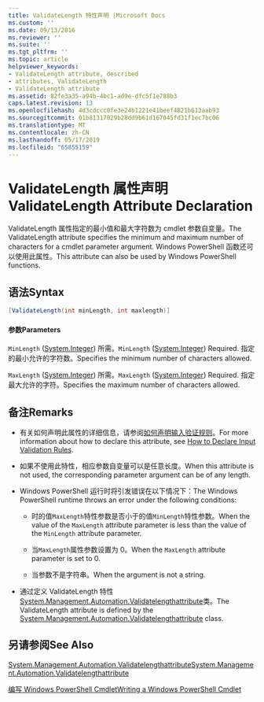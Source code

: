 ```yaml
---
title: ValidateLength 特性声明 |Microsoft Docs
ms.custom: ''
ms.date: 09/13/2016
ms.reviewer: ''
ms.suite: ''
ms.tgt_pltfrm: ''
ms.topic: article
helpviewer_keywords:
- ValidateLength attribute, described
- attributes, ValidateLength
- ValidateLength attribute
ms.assetid: 82fe3a35-a94b-4bc1-ad9e-dfc5f1e788b3
caps.latest.revision: 13
ms.openlocfilehash: 4d3cdccc0fe3e24b1221e41beef4821b613aab93
ms.sourcegitcommit: 01b81317029b28dd9b61d167045fd31f1ec7bc06
ms.translationtype: MT
ms.contentlocale: zh-CN
ms.lasthandoff: 05/17/2019
ms.locfileid: "65855159"
---
```

# <a name="validatelength-attribute-declaration"></a><span data-ttu-id="6a84f-102">ValidateLength 属性声明</span><span class="sxs-lookup"><span data-stu-id="6a84f-102">ValidateLength Attribute Declaration</span></span>

<span data-ttu-id="6a84f-103">ValidateLength 属性指定的最小值和最大字符数为 cmdlet 参数自变量。</span><span class="sxs-lookup"><span data-stu-id="6a84f-103">The ValidateLength attribute specifies the minimum and maximum number of characters for a cmdlet parameter argument.</span></span> <span data-ttu-id="6a84f-104">Windows PowerShell 函数还可以使用此属性。</span><span class="sxs-lookup"><span data-stu-id="6a84f-104">This attribute can also be used by Windows PowerShell functions.</span></span>

## <a name="syntax"></a><span data-ttu-id="6a84f-105">语法</span><span class="sxs-lookup"><span data-stu-id="6a84f-105">Syntax</span></span>

```csharp
[ValidateLength(int minLength, int maxlength)]
```

#### <a name="parameters"></a><span data-ttu-id="6a84f-106">参数</span><span class="sxs-lookup"><span data-stu-id="6a84f-106">Parameters</span></span>

<span data-ttu-id="6a84f-107">`MinLength` ([System.Integer](/dotnet/api/System.Integer)) 所需。</span><span class="sxs-lookup"><span data-stu-id="6a84f-107">`MinLength` ([System.Integer](/dotnet/api/System.Integer)) Required.</span></span> <span data-ttu-id="6a84f-108">指定的最小允许的字符数。</span><span class="sxs-lookup"><span data-stu-id="6a84f-108">Specifies the minimum number of characters allowed.</span></span>

<span data-ttu-id="6a84f-109">`MaxLength` ([System.Integer](/dotnet/api/System.Integer)) 所需。</span><span class="sxs-lookup"><span data-stu-id="6a84f-109">`MaxLength` ([System.Integer](/dotnet/api/System.Integer)) Required.</span></span> <span data-ttu-id="6a84f-110">指定最大允许的字符。</span><span class="sxs-lookup"><span data-stu-id="6a84f-110">Specifies the maximum number of characters allowed.</span></span>

## <a name="remarks"></a><span data-ttu-id="6a84f-111">备注</span><span class="sxs-lookup"><span data-stu-id="6a84f-111">Remarks</span></span>

- <span data-ttu-id="6a84f-112">有关如何声明此属性的详细信息，请参阅[如何声明输入验证规则](./how-to-validate-parameter-input.md)。</span><span class="sxs-lookup"><span data-stu-id="6a84f-112">For more information about how to declare this attribute, see [How to Declare Input Validation Rules](./how-to-validate-parameter-input.md).</span></span>

- <span data-ttu-id="6a84f-113">如果不使用此特性，相应参数自变量可以是任意长度。</span><span class="sxs-lookup"><span data-stu-id="6a84f-113">When this attribute is not used, the corresponding parameter argument can be of any length.</span></span>

- <span data-ttu-id="6a84f-114">Windows PowerShell 运行时将引发错误在以下情况下：</span><span class="sxs-lookup"><span data-stu-id="6a84f-114">The Windows PowerShell runtime throws an error under the following conditions:</span></span>

    - <span data-ttu-id="6a84f-115">时的值`MaxLength`特性参数是否小于的值`MinLength`特性参数。</span><span class="sxs-lookup"><span data-stu-id="6a84f-115">When the value of the `MaxLength` attribute parameter is less than the value of the `MinLength` attribute parameter.</span></span>

    - <span data-ttu-id="6a84f-116">当`MaxLength`属性参数设置为 0。</span><span class="sxs-lookup"><span data-stu-id="6a84f-116">When the `MaxLength` attribute parameter is set to 0.</span></span>

    - <span data-ttu-id="6a84f-117">当参数不是字符串。</span><span class="sxs-lookup"><span data-stu-id="6a84f-117">When the argument is not a string.</span></span>

- <span data-ttu-id="6a84f-118">通过定义 ValidateLength 特性[System.Management.Automation.Validatelengthattribute](/dotnet/api/System.Management.Automation.ValidateLengthAttribute)类。</span><span class="sxs-lookup"><span data-stu-id="6a84f-118">The ValidateLength attribute is defined by the [System.Management.Automation.Validatelengthattribute](/dotnet/api/System.Management.Automation.ValidateLengthAttribute) class.</span></span>

## <a name="see-also"></a><span data-ttu-id="6a84f-119">另请参阅</span><span class="sxs-lookup"><span data-stu-id="6a84f-119">See Also</span></span>

[<span data-ttu-id="6a84f-120">System.Management.Automation.Validatelengthattribute</span><span class="sxs-lookup"><span data-stu-id="6a84f-120">System.Management.Automation.Validatelengthattribute</span></span>](/dotnet/api/System.Management.Automation.ValidateLengthAttribute)

[<span data-ttu-id="6a84f-121">编写 Windows PowerShell Cmdlet</span><span class="sxs-lookup"><span data-stu-id="6a84f-121">Writing a Windows PowerShell Cmdlet</span></span>](./writing-a-windows-powershell-cmdlet.md)
